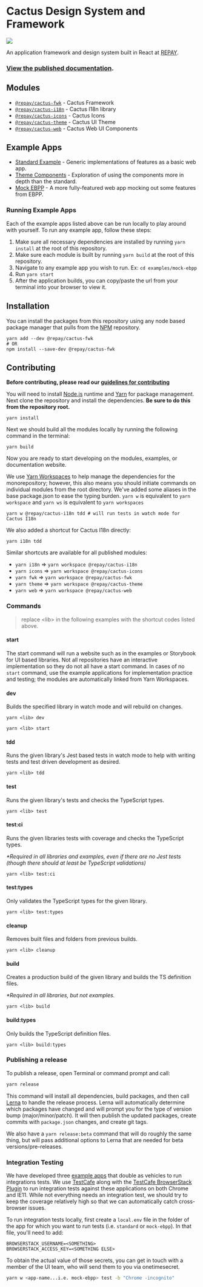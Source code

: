 # Cactus Design System and Framework

![](https://github.com/repaygithub/cactus/workflows/CI%20Pipeline/badge.svg)

An application framework and design system built in React at [REPAY](https://github.com/repaygithub).

### [View the published documentation](https://repaygithub.github.io/cactus/).

## Modules

- [`@repay/cactus-fwk`](./modules/cactus-fwk/) - Cactus Framework
- [`@repay/cactus-i18n`](./modules/cactus-i18n/) - Cactus I18n library
- [`@repay/cactus-icons`](./modules/cactus-icons/) - Cactus Icons
- [`@repay/cactus-theme`](./modules/cactus-theme/) - Cactus UI Theme
- [`@repay/cactus-web`](./modules/cactus-web/) - Cactus Web UI Components

## Example Apps

- [Standard Example](./examples/standard/) - Generic implementations of features as a basic web app.
- [Theme Components](./examples/theme-components) - Exploration of using the components more in depth than the standard.
- [Mock EBPP](./examples/mock-ebpp) - A more fully-featured web app mocking out some features from EBPP.

### Running Example Apps

Each of the example apps listed above can be run locally to play around with yourself. To run any example app, follow these steps:

1. Make sure all necessary dependencies are installed by running `yarn install` at the root of this repository.
2. Make sure each module is built by running `yarn build` at the root of this repository.
3. Navigate to any example app you wish to run. Ex: `cd examples/mock-ebpp`
4. Run `yarn start`
5. After the application builds, you can copy/paste the url from your terminal into your browser to view it.

## Installation

You can install the packages from this repository using any node based package manager that pulls from the [NPM](https://www.npmjs.com/) repository.

```
yarn add --dev @repay/cactus-fwk
# OR
npm install --save-dev @repay/cactus-fwk
```

## Contributing

**Before contributing, please read our [guidelines for contributing](./CONTRIBUTING.md)**

You will need to install [Node.js](https://nodejs.org/en/) runtime and [Yarn](https://yarnpkg.com/en/docs/install) for package management. Next clone the repository and install the dependencies.  **Be sure to do this from the repository root.**

```
yarn install
```

Next we should build all the modules locally by running the following command in the terminal:

```
yarn build
```

Now you are ready to start developing on the modules, examples, or documentation website.

We use [Yarn Workspaces](https://yarnpkg.com/lang/en/docs/workspaces/) to help manage the dependencies for the monorepository; however, this also means you should initiate commands on individual modules from the root directory. We've added some aliases in the base package.json to ease the typing burden. `yarn w` is equivalent to `yarn workspace` and `yarn ws` is equivalent to `yarn workspaces`

```
yarn w @repay/cactus-i18n tdd # will run tests in watch mode for Cactus I18n
```

We also added a shortcut for Cactus I18n directly:

```
yarn i18n tdd
```

Similar shortcuts are available for all published modules:

- `yarn i18n` => `yarn workspace @repay/cactus-i18n`
- `yarn icons` => `yarn workspace @repay/cactus-icons`
- `yarn fwk` => `yarn workspace @repay/cactus-fwk`
- `yarn theme` => `yarn workspace @repay/cactus-theme`
- `yarn web` => `yarn workspace @repay/cactus-web`

### Commands

> replace \<lib> in the following examples with the shortcut codes listed above.

#### start

The start command will run a website such as in the examples or Storybook for UI based libraries. Not all repositories have an interactive implementation so they do not all have a start command. In cases of no `start` command, use the example applications for implementation practice and testing; the modules are automatically linked from Yarn Workspaces.

#### dev

Builds the specified library in watch mode and will rebuild on changes.

```
yarn <lib> dev
```

```
yarn <lib> start
```

#### tdd

Runs the given library's Jest based tests in watch mode to help with writing tests and test driven development as desired.

```
yarn <lib> tdd
```

#### test

Runs the given library's tests and checks the TypeScript types.

```
yarn <lib> test
```

#### test:ci

Runs the given libraries tests with coverage and checks the TypeScript types.

_\*Required in all libraries and examples, even if there are no Jest tests (though there should at least be TypeScript validations)_

```
yarn <lib> test:ci
```

#### test:types

Only validates the TypeScript types for the given library.

```
yarn <lib> test:types
```

#### cleanup

Removes built files and folders from previous builds.

```
yarn <lib> cleanup
```

#### build

Creates a production build of the given library and builds the TS definition files.

_\*Required in all libraries, but not examples._

```
yarn <lib> build
```

#### build:types

Only builds the TypeScript definition files.

```
yarn <lib> build:types
```

### Publishing a release

To publish a release, open Terminal or command prompt and call:

```bash
yarn release
```

This command will install all dependencies, build packages, and then call [Lerna](https://lerna.js.org/) to handle the release process.  Lerna will automatically determine which packages have changed and will prompt you for the type of version bump (major/minor/patch).   It will then publish the updated packages, create commits with `package.json` changes, and create git tags.

We also have a `yarn release:beta` command that will do roughly the same thing, but will pass additional options to Lerna that are needed for beta versions/pre-releases.

### Integration Testing

We have developed three [example apps](/examples/) that double as vehicles to run integrations tests.
We use [TestCafe](https://devexpress.github.io/testcafe/) along with the
[TestCafe BrowserStack Plugin](https://www.npmjs.com/package/testcafe-browser-provider-browserstack)
to run integration tests against these applications on both Chrome and IE11. While not everything
needs an integration test, we should try to keep the coverage relatively high so that we can automatically
catch cross-browser issues.

To run integration tests locally, first create a `local.env` file in the folder of the app for which
you want to run tests (i.e. `standard` or `mock-ebpp`). In that file, you'll need to add:

```
BROWSERSTACK_USERNAME=<SOMETHING>
BROWSERSTACK_ACCESS_KEY=<SOMETHING ELSE>
```

To obtain the actual value of those secrets, you can get in touch with a member of the UI team, who
will send them to you via onetimesecret.

```bash
yarn w <app-name...i.e. mock-ebpp> test -b "Chrome -incognito"
```

